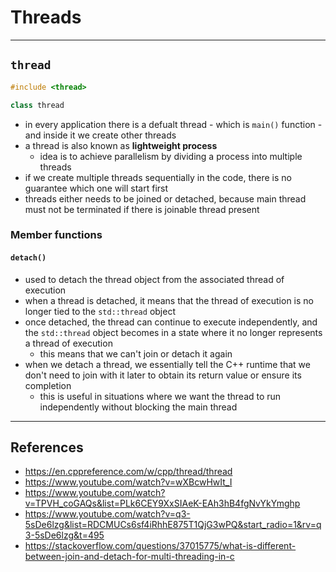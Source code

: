 # Threads

---

## `thread`

```cpp
#include <thread>

class thread
```

- in every application there is a defualt thread - which is `main()` function - and inside it we create other threads
- a thread is also known as **lightweight process**
  - idea is to achieve parallelism by dividing a process into multiple threads
- if we create multiple threads sequentially in the code, there is no guarantee which one will start first
- threads either needs to be joined or detached, because main thread must not be terminated if there
  is joinable thread present

### Member functions

#### `detach()`

- used to detach the thread object from the associated thread of execution
- when a thread is detached, it means that the thread of execution is no longer tied to the `std::thread` object
- once detached, the thread can continue to execute independently, and the `std::thread` object becomes in a state
  where it no longer represents a thread of execution
  - this means that we can't join or detach it again
- when we detach a thread, we essentially tell the C++ runtime that we don't need to join with it later to obtain its return value or ensure its completion
  - this is useful in situations where we want the thread to run independently without blocking the main thread

---

## References

- <https://en.cppreference.com/w/cpp/thread/thread>
- <https://www.youtube.com/watch?v=wXBcwHwIt_I>
- <https://www.youtube.com/watch?v=TPVH_coGAQs&list=PLk6CEY9XxSIAeK-EAh3hB4fgNvYkYmghp>
- <https://www.youtube.com/watch?v=q3-5sDe6lzg&list=RDCMUCs6sf4iRhhE875T1QjG3wPQ&start_radio=1&rv=q3-5sDe6lzg&t=495>
- <https://stackoverflow.com/questions/37015775/what-is-different-between-join-and-detach-for-multi-threading-in-c>
